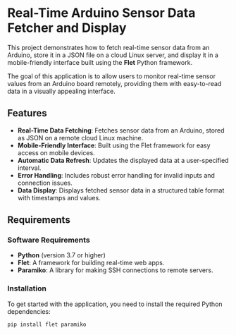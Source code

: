 # Real-Time Arduino Sensor Data Fetcher and Display

This project demonstrates how to fetch real-time sensor data from an Arduino, store it in a JSON file on a cloud Linux server, and display it in a mobile-friendly interface built using the **Flet** Python framework.

The goal of this application is to allow users to monitor real-time sensor values from an Arduino board remotely, providing them with easy-to-read data in a visually appealing interface.

## Features

- **Real-Time Data Fetching**: Fetches sensor data from an Arduino, stored as JSON on a remote cloud Linux machine.
- **Mobile-Friendly Interface**: Built using the Flet framework for easy access on mobile devices.
- **Automatic Data Refresh**: Updates the displayed data at a user-specified interval.
- **Error Handling**: Includes robust error handling for invalid inputs and connection issues.
- **Data Display**: Displays fetched sensor data in a structured table format with timestamps and values.

## Requirements

### Software Requirements

- **Python** (version 3.7 or higher)
- **Flet**: A framework for building real-time web apps.
- **Paramiko**: A library for making SSH connections to remote servers.

### Installation

To get started with the application, you need to install the required Python dependencies:

```bash
pip install flet paramiko
